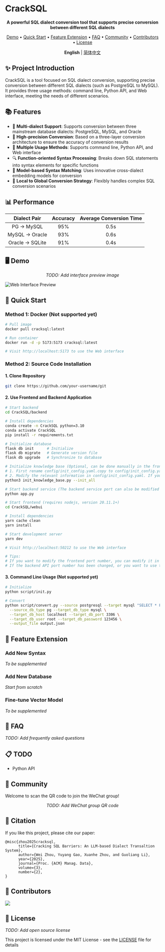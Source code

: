 # CrackSQL

<p align="center">
  <b>A powerful SQL dialect conversion tool that supports precise conversion between different SQL dialects</b>
</p>

<p align="center">
  <a href="#-demo">Demo</a> •
  <a href="#-quick-start">Quick Start</a> •
  <a href="#-feature-extension">Feature Extension</a> • 
  <a href="#-faq">FAQ</a> •  
  <a href="#-community">Community</a> •  
  <a href="#-contributors">Contributors</a> •  
  <a href="#-license">License</a>
</p>

<p align="center">
  <b>English</b> | <a href="./README_CH.md">简体中文</a>
</p>

## ✨ Project Introduction

CrackSQL is a tool focused on SQL dialect conversion, supporting precise conversion between different SQL dialects (such as PostgreSQL to MySQL). It provides three usage methods: command line, Python API, and Web interface, meeting the needs of different scenarios.

## 📚 Features

- 🚀 **Multi-dialect Support**: Supports conversion between three mainstream database dialects: PostgreSQL, MySQL, and Oracle
- 🎯 **High-precision Conversion**: Based on a three-layer conversion architecture to ensure the accuracy of conversion results
- 🌟 **Multiple Usage Methods**: Supports command line, Python API, and Web interface
- 🔍 **Function-oriented Syntax Processing**: Breaks down SQL statements into syntax elements for specific functions
- 🧠 **Model-based Syntax Matching**: Uses innovative cross-dialect embedding models for conversion
- 🔄 **Local to Global Conversion Strategy**: Flexibly handles complex SQL conversion scenarios

## 📊 Performance

| Dialect Pair | Accuracy | Average Conversion Time |
|:-------:|:--------:|:------------:|
| PG → MySQL | 95% | 0.5s |
| MySQL → Oracle | 93% | 0.6s |
| Oracle → SQLite | 91% | 0.4s |

## 🖥️ Demo

<p align="center">
  <i>TODO: Add interface preview image</i>
</p>

![Web Interface Preview](./docs/images/web-preview.png)

## 🚀 Quick Start

### Method 1: Docker (Not supported yet)

```bash
# Pull image
docker pull cracksql:latest

# Run container
docker run -d -p 5173:5173 cracksql:latest

# Visit http://localhost:5173 to use the Web interface
```

### Method 2: Source Code Installation

#### 1. Clone Repository
```bash
git clone https://github.com/your-username/git
```

#### 2. Use Frontend and Backend Application
```bash
# Start backend
cd CrackSQL/backend

# Install dependencies
conda create -n CrackSQL python=3.10
conda activate CrackSQL
pip install -r requirements.txt

# Initialize database
flask db init      # Initialize
flask db migrate   # Generate version file
flask db upgrade   # Synchronize to database

# Initialize knowledge base (Optional, can be done manually in the frontend after starting the frontend project)
# 1. First rename config/init_config.yaml.copy to config/init_config.yaml
# 2. Modify the relevant information in config/init_config.yaml. If you want to initialize the knowledge base, Embedding Model is required
python3 init_knowledge_base.py --init_all

# Start backend service (The backend service port can also be modified in app.py, currently 30006)
python app.py

# Start frontend (requires nodejs, version 20.11.1+)
cd CrackSQL/webui

# Install dependencies
yarn cache clean
yarn install

# Start development server
yarn dev

# Visit http://localhost:50212 to use the Web interface

# Tips: 
# If you want to modify the frontend port number, you can modify it in webui/vite.config.js: port: 50212
# If the backend API port number has been changed, or you want to use the server's IP, you can modify the VITE_APP_BASE_URL parameter in webui/.env.serve-dev file.
```

#### 3. Command Line Usage (Not supported yet)
```bash
# Initialize
python script/init.py

# Convert
python script/convert.py --source postgresql --target mysql "SELECT * FROM users LIMIT 10" \
  --source_db_type pg --target_db_type mysql \
  --target_db_host localhost --target_db_port 3306 \
  --target_db_user root --target_db_password 123456 \
  --output_file output.json
```

## 📎 Feature Extension

### Add New Syntax
<i>To be supplemented</i>

### Add New Database
<i>Start from scratch</i>

### Fine-tune Vector Model
<i>To be supplemented</i>

## 🤔 FAQ

<i>TODO: Add frequently asked questions</i>

## 📋 TODO

- Python API

## 👫 Community

Welcome to scan the QR code to join the WeChat group!

<p align="center">
  <i>TODO: Add WeChat group QR code</i>
</p>

## 📒 Citation

If you like this project, please cite our paper:

```
@misc{zhou2025cracksql,
      title={Cracking SQL Barriers: An LLM-based Dialect Transaltion System}, 
      author={Wei Zhou, Yuyang Gao, Xuanhe Zhou, and Guoliang Li},
      year={2025},
      journal={Proc. {ACM} Manag. Data},
      volume={3},
      number={2},
}
```

## 📧 Contributors

<a href="https://github.com/code4DB/CrackSQL/network/dependencies">
  <img src="https://contrib.rocks/image?repo=code4DB/CrackSQL" />
</a>

## 📝 License

<i>TODO: Add open source license</i>

This project is licensed under the MIT License - see the [LICENSE](LICENSE) file for details

